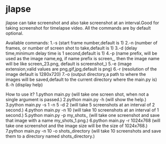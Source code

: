 # jlapse
jlapse can take screenshot and also take screenshot at an interval.Good for taking screenshot for timelapse video.
All the commands are by default optional.

Available commands:
  1.-s (start frame number,default is 1)
  2.-n (number of frames, or number of screen shot to take,default is 1)
  3.-d (delay time,minimum delay time is 1 second,default is 1)
  4.-p (name prefix, will be used as the image name,eg, if name prefix is screen_, then the image name will be like screen_23.png,
        default is screenshot_)
  5.-e (image extension,valid values are png,gif,jpg,default is png)
  6.-r (resolution of the image default is 1280x720)
  7.-o (output directory,a path to where the images will be saved,default to the current directory where the main.py is)
  8.-h (display help)

How to use it?
1.python main.py  (will take one screen shot, when not a single argument is passed.)
2.python main.py -h (will show the help.)
3.python main.py -s 1 -n 5 -d 2 (will take 5 screenshots at an interval of 2 second.)
4.python main.py -n 10 (will take 10 screenshots at an interval of 1 second.)
5.python main.py -p my_shots_ (will take one screenshot and save that image with a name my_shots_1.png.)
6.python main.py -r 1024x768 (will take one screenshot and the image size will be the size of 1024x768.)
7.python main.py -n 10 -o shots_directory (will take 10 screenshots and save them to a directory named shots_directory.)
